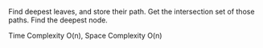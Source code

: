 Find deepest leaves, and store their path. Get the intersection set of those paths. Find the deepest node.


Time Complexity O(n), Space Complexity O(n)